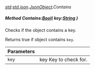 _[std](../../modules/std/std-module.md):[std.json](../../modules/std/std-json.md).[JsonObject](../../modules/std/std-json-jsonobject.md).Contains_
##### Method Contains:[Bool](../../modules/wonkey/wonkey-types-bool.md)( key:[String](../../modules/wonkey/wonkey-types-string.md) )
Checks if the object contains a key.

Returns true if object contains `key`.

| Parameters |    |
|:-----------|:---|
| `key` | key Key to check for. |
